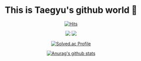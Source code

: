 <div align='center'>

# This is Taegyu's github world :wave:

[![Hits](https://hits.seeyoufarm.com/api/count/incr/badge.svg?url=https%3A%2F%2Fgithub.com%2Fleetaekyu2077&count_bg=%23393938&title_bg=%23ED9E10&icon=&icon_color=%234D4242&title=Hits&edge_flat=false)](https://hits.seeyoufarm.com)

<a href="https://www.notion.so/DDoksddoks-4d5d0993f1154587b925b82cbc148c48" target="_blank"><img src="https://img.shields.io/badge/Notion-424242?style=flat&logo=Notion&logoColor=white"/></a>
<a href="https://velog.io/@leetaekyu2077" target="_blank"><img src="https://img.shields.io/badge/Velog-20C997?style=flat&logo=Velog&logoColor=white"/></a>

[![Solved.ac Profile](http://mazassumnida.wtf/api/v2/generate_badge?boj=dnjsqls2008)](https://solved.ac/dnjsqls2008/)

[![Anurag's github stats](https://github-readme-stats.vercel.app/api?username=leetaekyu2077&theme=calm&show_icons=true)](https://github.com/anuraghazra/github-readme-stats)

</div>
